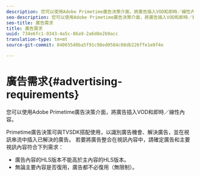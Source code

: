 ```yaml
---
description: 您可以使用Adobe Primetime廣告決策介面，將廣告插入VOD和即時／線性內容。
seo-description: 您可以使用Adobe Primetime廣告決策介面，將廣告插入VOD和即時／線性內容。
seo-title: 廣告需求
title: 廣告需求
uuid: 734e6fc1-9343-4a5c-86a9-2a6d8e2b9acc
translation-type: tm+mt
source-git-commit: 040655d8ba5f91c98ed0584c08db226ffe1e0f4e

---
```



# 廣告需求{#advertising-requirements}

您可以使用Adobe Primetime廣告決策介面，將廣告插入VOD和即時／線性內容。

<!--<a id="section_4889E0ED7A4241D98E61AD6C846B84B6"></a>-->

Primetime廣告決策可與TVSDK搭配使用，以識別廣告機會、解決廣告，並在視訊串流中插入已解決的廣告。
若要將廣告整合在視訊內容中，請確定廣告和主要視訊內容符合下列需求：

* 廣告內容的HLS版本不能高於主內容的HLS版本。
* 無論主要內容是否復用，廣告都不必復用（無限制）。

